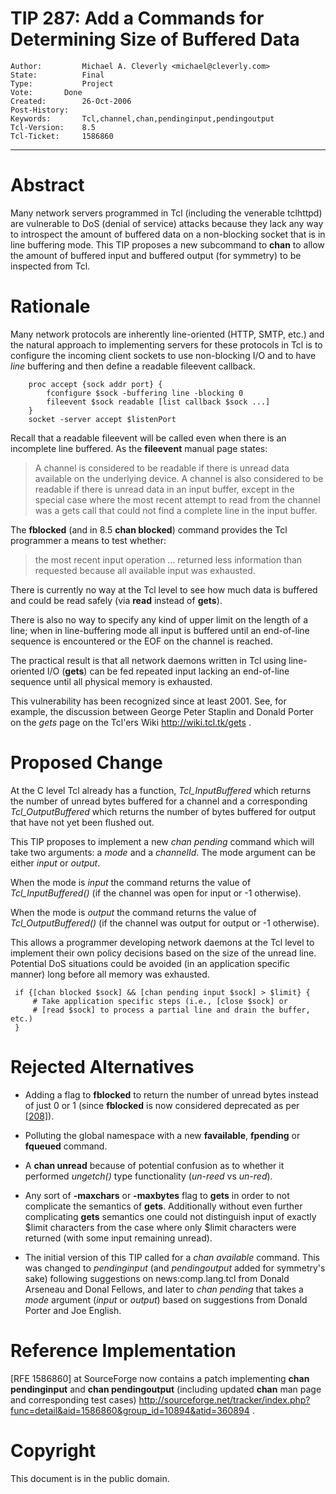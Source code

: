 # TIP 287: Add a Commands for Determining Size of Buffered Data
	Author:         Michael A. Cleverly <michael@cleverly.com>
	State:          Final
	Type:           Project
	Vote:		Done
	Created:        26-Oct-2006
	Post-History:   
	Keywords:       Tcl,channel,chan,pendinginput,pendingoutput
	Tcl-Version:    8.5
	Tcl-Ticket:     1586860
-----

# Abstract

Many network servers programmed in Tcl \(including the venerable tclhttpd\) are
vulnerable to DoS \(denial of service\) attacks because they lack any way to
introspect the amount of buffered data on a non-blocking socket that is in
line buffering mode. This TIP proposes a new subcommand to **chan** to
allow the amount of buffered input and buffered output \(for symmetry\) to be
inspected from Tcl.

# Rationale

Many network protocols are inherently line-oriented \(HTTP, SMTP, etc.\) and the
natural approach to implementing servers for these protocols in Tcl is to
configure the incoming client sockets to use non-blocking I/O and to have
_line_ buffering and then define a readable fileevent callback.

	    proc accept {sock addr port} {
	        fconfigure $sock -buffering line -blocking 0
	        fileevent $sock readable [list callback $sock ...]
	    }
	    socket -server accept $listenPort

Recall that a readable fileevent will be called even when there is an
incomplete line buffered. As the **fileevent** manual page states:

 > A channel is considered to be readable if there is unread data available on
   the underlying device. A channel is also considered to be readable if there
   is unread data in an input buffer, except in the special case where the
   most recent attempt to read from the channel was a gets call that could not
   find a complete line in the input buffer.

The **fblocked** \(and in 8.5 **chan blocked**\) command provides the Tcl
programmer a means to test whether:

 > the most recent input operation ...  returned less information than
   requested because all available input was exhausted.

There is currently no way at the Tcl level to see how much data is buffered
and could be read safely \(via **read** instead of **gets**\).

There is also no way to specify any kind of upper limit on the length of a
line; when in line-buffering mode all input is buffered until an end-of-line
sequence is encountered or the EOF on the channel is reached.

The practical result is that all network daemons written in Tcl using
line-oriented I/O \(**gets**\) can be fed repeated input lacking an
end-of-line sequence until all physical memory is exhausted.

This vulnerability has been recognized since at least 2001. See, for example,
the discussion between George Peter Staplin and Donald Porter on the _gets_
page on the Tcl'ers Wiki <http://wiki.tcl.tk/gets> .

# Proposed Change

At the C level Tcl already has a function, _Tcl\_InputBuffered_ which returns
the number of unread bytes buffered for a channel and a corresponding _Tcl\_OutputBuffered_ which returns the number of bytes buffered for output that have not yet been flushed out.

This TIP proposes to implement a new _chan pending_ command which
will take two arguments: a _mode_ and a _channelId_.  The mode argument can be either _input_ or _output_.

When the mode is _input_ the command returns the value of _Tcl\_InputBuffered\(\)_ \(if the channel was open for input or -1 otherwise\).

When the mode is _output_ the command returns the value of _Tcl\_OutputBuffered\(\)_ \(if the channel was output for output or -1 otherwise\).

This allows a programmer developing network daemons at the Tcl level to
implement their own policy decisions based on the size of the unread line.
Potential DoS situations could be avoided \(in an application specific manner\)
long before all memory was exhausted.

	 if {[chan blocked $sock] && [chan pending input $sock] > $limit} {
	     # Take application specific steps (i.e., [close $sock] or
	     # [read $sock] to process a partial line and drain the buffer, etc.)
	 }

# Rejected Alternatives

 * Adding a flag to **fblocked** to return the number of unread bytes
   instead of just 0 or 1 \(since **fblocked** is now considered deprecated
   as per [[208]](208.md)\).

 * Polluting the global namespace with a new **favailable**, **fpending**
   or **fqueued** command.

 * A **chan unread** because of potential confusion as to whether it
   performed _ungetch\(\)_ type functionality \(_un-reed_ vs _un-red_\).

 * Any sort of **-maxchars** or **-maxbytes** flag to **gets** in order
   to not complicate the semantics of **gets**.  Additionally without even
   further complicating **gets** semantics one could not distinguish input
   of exactly $limit characters from the case where only $limit characters
   were returned \(with some input remaining unread\).

 * The initial version of this TIP called for a _chan available_ command.
   This was changed to _pendinginput_ \(and _pendingoutput_ added for
   symmetry's sake\) following suggestions on news:comp.lang.tcl from Donald
   Arseneau and Donal Fellows, and later to _chan pending_ that takes a _mode_ argument \(_input_ or _output_\) based on suggestions from Donald Porter and Joe English.

# Reference Implementation

[RFE 1586860] at SourceForge now contains a patch implementing **chan
pendinginput** and **chan pendingoutput** \(including updated **chan** man
page and corresponding test cases\)
<http://sourceforge.net/tracker/index.php?func=detail&aid=1586860&group_id=10894&atid=360894> .

# Copyright

This document is in the public domain.

